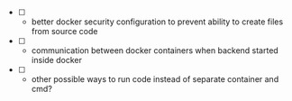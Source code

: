 - [ ] - better docker security configuration to prevent ability to create files from source code
- [ ] - communication between docker containers when backend started inside docker
- [ ] - other possible ways to run code instead of separate container and cmd?